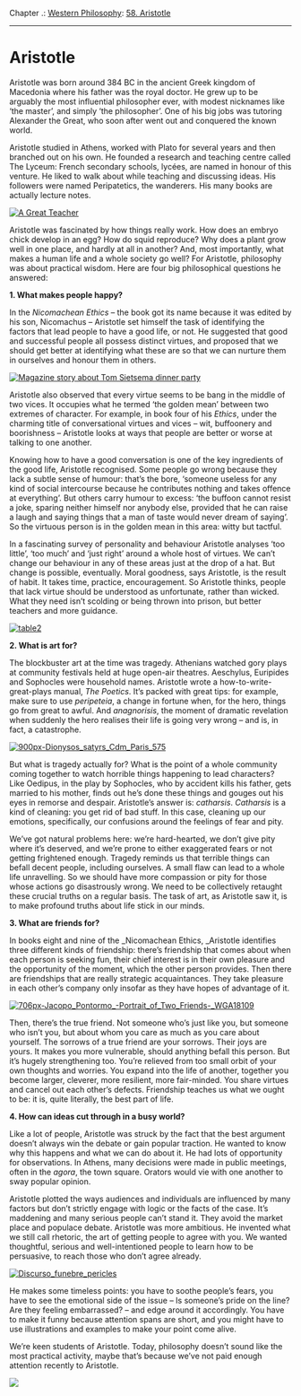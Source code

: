 Chapter .: [Western Philosophy](https://www.theschooloflife.com/thebookoflife/category/leisure/western-philosophy/): [58. Aristotle](https://www.theschooloflife.com/thebookoflife/the-great-philosophers-aristotle/)

* * *

# Aristotle

Aristotle was born around 384 BC in the ancient Greek kingdom of Macedonia where his father was the royal doctor. He grew up to be arguably the most influential philosopher ever, with modest nicknames like ‘the master’, and simply ‘the philosopher’. One of his big jobs was tutoring Alexander the Great, who soon after went out and conquered the known world.

Aristotle studied in Athens, worked with Plato for several years and then branched out on his own.&nbsp;He founded a research and teaching centre called The Lyceum: French secondary schools, lycées, are named in honour of this venture. He liked to walk about while teaching and discussing ideas. His followers were named Peripatetics, the wanderers. His many books are actually lecture notes.

[![A Great Teacher](https://www.theschooloflife.com/thebookoflife/wp-content/uploads/2014/11/5100826221.jpg)](http://www.thebookoflife.org/wp-content/uploads/2014/11/5100826221.jpg)

Aristotle was fascinated by how things really work. How does an embryo chick develop in an egg? How do squid reproduce? Why does a plant grow well in one place, and hardly at all in another? And, most importantly, what makes a human life and a whole society go well? For Aristotle, philosophy was about practical wisdom. Here are four big philosophical questions he answered:

**1. What makes people happy?**

In the _Nicomachean Ethics_ – the book got its name because it was edited by his son, Nicomachus – Aristotle set himself the task of identifying the factors that lead people to have a good life, or not. He suggested that good and successful people all possess distinct virtues, and proposed that we should get better at identifying what these are so that we can nurture them in ourselves and honour them in others.

[![Magazine story about Tom Sietsema dinner party](https://www.theschooloflife.com/thebookoflife/wp-content/uploads/2014/11/173260850.jpg)](http://www.thebookoflife.org/wp-content/uploads/2014/11/173260850.jpg)

Aristotle also observed that every virtue seems to be bang in the middle of two vices. It occupies what he termed ‘the golden mean’ between two extremes of character. For example, in book four of his _Ethics_, under the charming title of conversational virtues and vices – wit, buffoonery and boorishness – Aristotle looks at ways that people are better or worse at talking to one another.

Knowing how to have a good conversation is one of the key ingredients of the good life, Aristotle recognised. Some people go wrong because they lack a subtle sense of humour: that’s the bore, ‘someone useless for any kind of social intercourse because he contributes nothing and takes offence at everything’. But others carry humour to excess: ‘the buffoon cannot resist a joke, sparing neither himself nor anybody else, provided that he can raise a laugh and saying things that a man of taste would never dream of saying’. So the virtuous person is in the golden mean in this area: witty but tactful.

In a fascinating survey of personality and behaviour Aristotle analyses ‘too little’, ‘too much’ and ‘just right’ around a whole host of virtues. We can’t change our behaviour in any of these areas just at the drop of a hat. But change is possible, eventually. Moral goodness, says Aristotle, is the result of habit. It takes time, practice, encouragement. So Aristotle thinks, people that lack virtue should be understood as unfortunate, rather than wicked. What they need isn’t scolding or being thrown into prison, but better teachers and more guidance.

[![table2](https://www.theschooloflife.com/thebookoflife/wp-content/uploads/2014/11/table2.png)](http://www.thebookoflife.org/wp-content/uploads/2014/11/table2.png)

**2. What is art for?&nbsp;**

The blockbuster art at the time was tragedy. Athenians watched gory plays at community festivals held at huge open-air theatres. Aeschylus, Euripides and Sophocles were household names. Aristotle wrote a how-to-write-great-plays manual, _The Poetics_. It’s packed with great tips: for example, make sure to use _peripeteia_, a change in fortune when, for the hero, things go from great to awful. And _anagnorisis_, the moment of dramatic revelation when suddenly the hero realises their life is going very wrong – and is, in fact, a catastrophe.

[![900px-Dionysos_satyrs_Cdm_Paris_575](https://www.theschooloflife.com/thebookoflife/wp-content/uploads/2014/11/900px-Dionysos_satyrs_Cdm_Paris_575.jpg)](http://www.thebookoflife.org/wp-content/uploads/2014/11/900px-Dionysos_satyrs_Cdm_Paris_575.jpg)

But what is tragedy actually for? What is the point of a whole community coming together to watch horrible things happening to lead characters? Like Oedipus, in the play by Sophocles, who by accident kills his father, gets married to his mother, finds out he’s done these things and gouges out his eyes in remorse and despair. Aristotle’s answer is:&nbsp;_catharsis_. _Catharsis_ is a kind of cleaning: you get rid of bad stuff. In this case, cleaning up our emotions, specifically, our confusions around the feelings of fear and pity.

We’ve got natural problems here: we’re hard-hearted, we don’t give pity where it’s deserved, and we’re prone to either exaggerated fears or not getting frightened enough. Tragedy reminds us that terrible things can befall decent people, including ourselves. A small flaw can lead to a whole life unravelling. So we should have more compassion or&nbsp;pity for those whose actions go disastrously wrong. We need to be collectively retaught these crucial truths on a regular basis. The task of art, as Aristotle saw it, is to make profound truths about life stick in our minds.

**3. What are friends for?**

In books eight and nine of the&nbsp;_Nicomachean Ethics,&nbsp;_Aristotle identifies three different kinds of friendship: there’s friendship that comes about when each person is seeking fun, their chief interest is in their own pleasure and the opportunity of the moment, which the other person provides. Then there are friendships that are really strategic acquaintances. They take pleasure in each other’s company only insofar as they have hopes of advantage of it.

[![706px-Jacopo_Pontormo_-_Portrait_of_Two_Friends_-_WGA18109](https://www.theschooloflife.com/thebookoflife/wp-content/uploads/2014/11/706px-Jacopo_Pontormo_-_Portrait_of_Two_Friends_-_WGA181091.jpg)](http://www.thebookoflife.org/wp-content/uploads/2014/11/706px-Jacopo_Pontormo_-_Portrait_of_Two_Friends_-_WGA181091.jpg)

Then, there’s the true friend. Not someone who’s just like you, but someone who isn’t you, but about whom you care as much as you care about yourself. The sorrows of a true friend are your sorrows. Their joys are yours. It makes you more vulnerable, should anything befall this person. But it’s hugely strengthening too. You’re relieved from too small orbit of your own thoughts and worries. You expand into the life of another, together you become larger, cleverer, more resilient, more fair-minded. You share virtues and cancel out each other’s defects. Friendship teaches us what we ought to be: it is, quite literally, the best part of life.

**4. How can ideas cut through in a busy world?**

Like a lot of people, Aristotle was struck by the fact that the best argument doesn’t always win the debate or gain popular traction. He wanted to know why this happens and what we can do about it. He had lots of opportunity for observations. In Athens, many decisions were made in public meetings, often in the _agora_, the town square. Orators would vie with one another to sway popular opinion.

Aristotle plotted the ways audiences and individuals are influenced by many factors but don’t strictly engage with logic or the facts of the case. It’s maddening and many serious people can’t stand it. They avoid the market place and populace debate. Aristotle was more ambitious. He invented what we still call rhetoric, the art of getting people to agree with you. We wanted thoughtful, serious and well-intentioned people to learn how to be persuasive, to reach those who don’t agree already.

[![Discurso_funebre_pericles](https://www.theschooloflife.com/thebookoflife/wp-content/uploads/2014/11/Discurso_funebre_pericles.png)](http://www.thebookoflife.org/wp-content/uploads/2014/11/Discurso_funebre_pericles.png)

He makes some timeless points: you have to soothe people’s fears, you have to see the emotional side of the issue – Is someone’s pride on the line? Are they feeling embarrassed? – and edge around it accordingly. You have to make it funny because attention spans are short, and you might have to use illustrations and examples to make your point come alive.

We’re keen students of Aristotle. Today, philosophy doesn’t sound like the most practical activity, maybe that’s because we’ve not paid enough attention recently to Aristotle.

[![](https://img.youtube.com/vi/csIW4W_DYX4/0.jpg)](//www.youtube.com/embed/csIW4W_DYX4? '')
